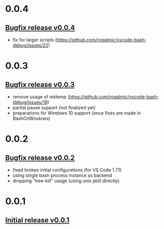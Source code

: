 0.0.4
=====
## [Bugfix release v0.0.4](https://github.com/rogalmic/vscode-bash-debug/releases/tag/v0.0.4-alpha.4)
- fix for larger scripts (https://github.com/rogalmic/vscode-bash-debug/issues/22)

0.0.3
=====
## [Bugfix release v0.0.3](https://github.com/rogalmic/vscode-bash-debug/releases/tag/v0.0.3-alpha.3)
- remove usage of mktemp (https://github.com/rogalmic/vscode-bash-debug/issues/19)
- partial pause support (not finalized yet)
- preparations for Windows 10 support (once fixes are made in BashOnWindows)

0.0.2
=====
## [Bugfix release v0.0.2](https://github.com/rogalmic/vscode-bash-debug/releases/tag/v0.0.2-alpha.2)
- fixed broken initial configurations (for VS Code 1.7.1)
- using single bash process instance as backend
- dropping "tree-kill" usage (using unix pkill directly)

0.0.1
=====
## [Initial release v0.0.1](https://github.com/rogalmic/vscode-bash-debug/releases/tag/v0.0.1-alpha.1)

